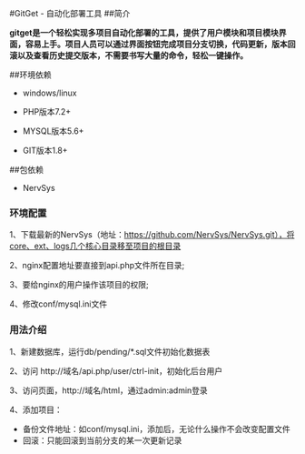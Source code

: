 #GitGet - 自动化部署工具
##简介

**gitget是一个轻松实现多项目自动化部署的工具，提供了用户模块和项目模块界面，容易上手。项目人员可以通过界面按钮完成项目分支切换，代码更新，版本回滚以及查看历史提交版本，不需要书写大量的命令，轻松一键操作。**

##环境依赖
* windows/linux

* PHP版本7.2+

* MYSQL版本5.6+

* GIT版本1.8+

##包依赖

* NervSys

### 环境配置

1、下载最新的NervSys（地址：https://github.com/NervSys/NervSys.git），将core、ext、logs几个核心目录移至项目的根目录

2、nginx配置地址要直接到api.php文件所在目录;

3、要给nginx的用户操作该项目的权限;

4、修改conf/mysql.ini文件

### 用法介绍

1、新建数据库，运行db/pending/*.sql文件初始化数据表

2、访问 http://域名/api.php/user/ctrl-init，初始化后台用户

3、访问页面，http://域名/html，通过admin:admin登录

4、添加项目：
   * 备份文件地址：如conf/mysql.ini，添加后，无论什么操作不会改变配置文件
   * 回滚：只能回滚到当前分支的某一次更新记录
